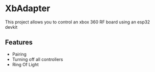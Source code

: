 # XbAdapter
This project allows you to control an xbox 360 RF board using an esp32 devkit
## Features
- Pairing
- Turning off all controllers
- Ring Of Light
